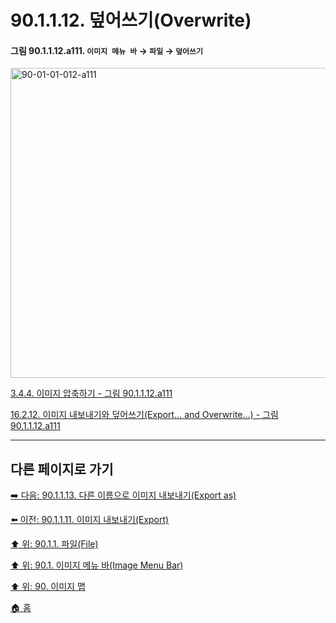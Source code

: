 # 90.1.1.12. 덮어쓰기(Overwrite)

<a id="90-01-01-012-a111"></a>

#### 그림 90.1.1.12.a111. `이미지 메뉴 바` → `파일` → `덮어쓰기`
<img width="771" height="496" alt="90-01-01-012-a111" src="https://github.com/user-attachments/assets/cfabc8b5-5464-4923-894a-37431e987e3b" />

[3.4.4. 이미지 압축하기 - 그림 90.1.1.12.a111](./03-04-04-compressing-images.md#90-01-01-012-a111)

[16.2.12. 이미지 내보내기와 덮어쓰기(Export... and Overwrite...) - 그림 90.1.1.12.a111](./16-02-12-export-and-overwrite.md#90-01-01-012-a111)

***

## 다른 페이지로 가기

[➡️ 다음: 90.1.1.13. 다른 이름으로 이미지 내보내기(Export as)](./90-01-01-13-export_as.md)

[⬅️ 이전: 90.1.1.11. 이미지 내보내기(Export)](./90-01-01-11-export.md)

[⬆️ 위: 90.1.1. 파일(File)](./90-01-01-00-file.md)

[⬆️ 위: 90.1. 이미지 메뉴 바(Image Menu Bar)](./90-01-00-image-menu-bar.md)

[⬆️ 위: 90. 이미지 맵](./90-00-image-map.md)

[🏠 홈](./00-home.md)